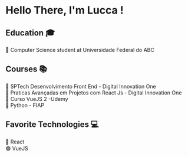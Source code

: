 # Hello There, I'm Lucca ! 

## Education 🎓
 
 🤖 Computer Science student at Universidade Federal do ABC

## Courses 📚

📕  SPTech Desenvolvimento Front End - Digital Innovation One <br/>
📘  Praticas Avançadas em Projetos com React Js - Digital Innovation One <br/>
📗  Curso VueJS 2 -Udemy <br/>
📙  Python - FIAP <br/>

## Favorite Technologies 💻
🔵 React <br/>
🟢 VueJS <br/>
